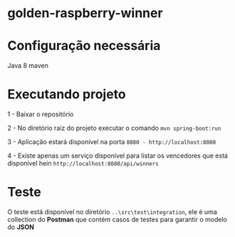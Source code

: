 # golden-raspberry-winner

# Configuração necessária

Java 8
maven

# Executando projeto

1 - Baixar o repositório

2 - No diretório raiz do projeto executar o comando ```mvn spring-boot:run```

3 - Aplicação estará disponível na porta ```8080 - http://localhost:8080```

4 - Existe apenas um serviço disponível para listar os vencedores que está disponível hein ```http://localhost:8080/api/winners```

# Teste

O teste está disponível no diretório ```..\src\test\integration```, ele é uma collection do **Postman** que contém casos de testes para garantir o modelo do **JSON**
